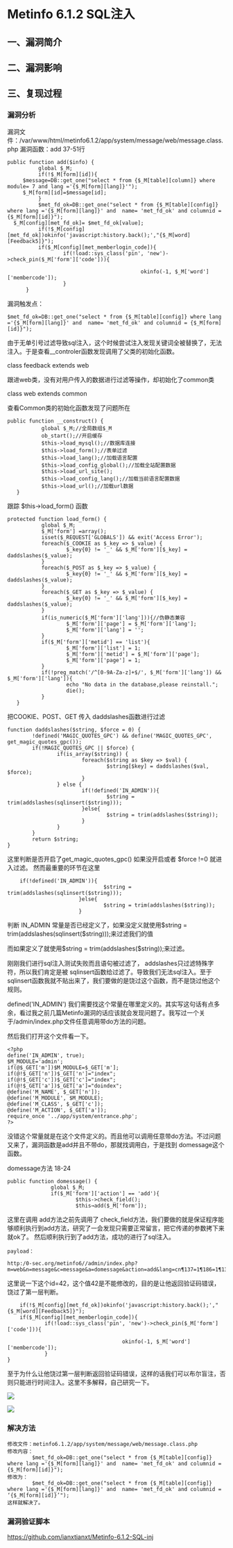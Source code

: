 Metinfo 6.1.2 SQL注入
=====================

一、漏洞简介
------------

二、漏洞影响
------------

三、复现过程
------------

### 漏洞分析

漏洞文件：/var/www/html/metinfo6.1.2/app/system/message/web/message.class.php
漏洞函数：add 37-51行

    public function add($info) {
              global $_M;
              if(!$_M[form][id]){
         $message=DB::get_one("select * from {$_M[table][column]} where module= 7 and lang ='{$_M[form][lang]}'");
         $_M[form][id]=$message[id];
              }
              $met_fd_ok=DB::get_one("select * from {$_M[table][config]} where lang ='{$_M[form][lang]}' and  name= 'met_fd_ok' and columnid = {$_M[form][id]}");
      $_M[config][met_fd_ok]= $met_fd_ok[value];
              if(!$_M[config][met_fd_ok])okinfo('javascript:history.back();',"{$_M[word][Feedback5]}");
              if($_M[config][met_memberlogin_code]){
                      if(!load::sys_class('pin', 'new')->check_pin($_M['form']['code'])){

                                               okinfo(-1, $_M['word']['membercode']);
                      }
          }

漏洞触发点：

    $met_fd_ok=DB::get_one("select * from {$_M[table][config]} where lang ='{$_M[form][lang]}' and  name= 'met_fd_ok' and columnid = {$_M[form][id]}");

由于无单引号过滤导致sql注入，这个时候尝试注入发现关键词全被替换了，无法注入。于是查看\_\_controler函数发现调用了父类的初始化函数。

class feedback extends web

跟进web类，没有对用户传入的数据进行过滤等操作，却初始化了common类

class web extends common

查看Common类的初始化函数发现了问题所在

    public function __construct() {
               global $_M;//全局数组$_M
               ob_start();//开启缓存
               $this->load_mysql();//数据库连接
               $this->load_form();//表单过滤
               $this->load_lang();//加载语言配置
               $this->load_config_global();//加载全站配置数据
               $this->load_url_site();
               $this->load_config_lang();//加载当前语言配置数据
               $this->load_url();//加载url数据
       }

跟踪 \$this→load\_form() 函数

    protected function load_form() {
               global $_M;
               $_M['form'] =array();
               isset($_REQUEST['GLOBALS']) && exit('Access Error');
               foreach($_COOKIE as $_key => $_value) {
                       $_key{0} != '_' && $_M['form'][$_key] = daddslashes($_value);
               }
               foreach($_POST as $_key => $_value) {
                       $_key{0} != '_' && $_M['form'][$_key] = daddslashes($_value);
               }
               foreach($_GET as $_key => $_value) {
                       $_key{0} != '_' && $_M['form'][$_key] = daddslashes($_value);
               }
               if(is_numeric($_M['form']['lang'])){//伪静态兼容
                       $_M['form']['page'] = $_M['form']['lang'];
                       $_M['form']['lang'] = '';
               }
               if($_M['form']['metid'] == 'list'){
                       $_M['form']['list'] = 1;
                       $_M['form']['metid'] = $_M['form']['page'];
                       $_M['form']['page'] = 1;
               }
               if(!preg_match('/^[0-9A-Za-z]+$/', $_M['form']['lang']) && $_M['form']['lang']){
                       echo "No data in the database,please reinstall.";
                       die();
               }
       }

把COOKIE、POST、GET 传入 daddslashes函数进行过滤

    function daddslashes($string, $force = 0) {
            !defined('MAGIC_QUOTES_GPC') && define('MAGIC_QUOTES_GPC',         get_magic_quotes_gpc());
            if(!MAGIC_QUOTES_GPC || $force) {
                    if(is_array($string)) {
                            foreach($string as $key => $val) {
                                    $string[$key] = daddslashes($val, $force);
                            }
                    } else {
                            if(!defined('IN_ADMIN')){
                                    $string = trim(addslashes(sqlinsert($string)));
                            }else{
                                    $string = trim(addslashes($string));
                            }
                    }
            }
            return $string;
    }

这里判断是否开启了get\_magic\_quotes\_gpc() 如果没开启或者 \$force !=0
就进入过滤。 然而最重要的环节在这里

        if(!defined('IN_ADMIN')){
                                   $string = trim(addslashes(sqlinsert($string)));
                           }else{
                                   $string = trim(addslashes($string));
                           }

判断 IN\_ADMIN 常量是否已经定义了，如果没定义就使用\$string =
trim(addslashes(sqlinsert(\$string)));来过滤我们的值

而如果定义了就使用\$string = trim(addslashes(\$string));来过滤。

刚刚我们进行sql注入测试失败而且语句被过滤了，
addslashes只过滤特殊字符，所以我们肯定是被
sqlinsert函数给过滤了。导致我们无法sql注入。至于sqlinsert函数我就不贴出来了，我们要做的是饶过这个函数，而不是饶过他这个规则。

defined(\'IN\_ADMIN\')
我们需要找这个常量在哪里定义的。其实写这句话有点多余，看过我之前几篇Metinfo漏洞的话应该就会发现问题了。我写过一个关于/admin/index.php文件任意调用带do方法的问题。

然后我们打开这个文件看一下。

    <?php
    define('IN_ADMIN', true);
    $M_MODULE='admin';
    if(@$_GET['m'])$M_MODULE=$_GET['m'];
    if(@!$_GET['n'])$_GET['n']="index";
    if(@!$_GET['c'])$_GET['c']="index";
    if(@!$_GET['a'])$_GET['a']="doindex";
    @define('M_NAME', $_GET['n']);
    @define('M_MODULE', $M_MODULE);
    @define('M_CLASS', $_GET['c']);
    @define('M_ACTION', $_GET['a']);
    require_once '../app/system/entrance.php';
    ?>

没错这个常量就是在这个文件定义的。而且他可以调用任意带do方法。不过问题又来了，漏洞函数是add并且不带do，那就找调用白，于是找到
domessage这个函数。

domessage方法 18-24

    public function domessage() {
                  global $_M;
                  if($_M['form']['action'] == 'add'){
                          $this->check_field();
                          $this→add($_M['form']);

这里在调用 add方法之前先调用了
check\_field方法，我们要做的就是保证程序能够顺利执行到add方法，研究了一会发现只需要正常留言，把它传递的参数拷下来就ok了。
然后顺利执行到了add方法，成功的进行了sql注入。

    payload：

    http:/0-sec.org/metinfo6//admin/index.php?m=web&n=message&c=message&a=domessage&action=add&lang=cn¶137=1¶186=1¶138=1¶139=1¶140=1&id=42

这里说一下这个id=42，这个值42是不能修改的，目的是让他返回验证码错误，饶过了第一层判断。

        if(!$_M[config][met_fd_ok])okinfo('javascript:history.back();',"{$_M[word][Feedback5]}");
        if($_M[config][met_memberlogin_code]){
                if(!load::sys_class('pin', 'new')->check_pin($_M['form']['code'])){

                                         okinfo(-1, $_M['word']['membercode']);
                }
    }

至于为什么让他饶过第一层判断返回验证码错误，这样的话我们可以布尔盲注，否则只能进行时间注入。这里不多解释，自己研究一下。

![](resource/Metinfo6.1.2SQL注入/media/rId25.png)

![](resource/Metinfo6.1.2SQL注入/media/rId26.png)

### 解决方法

    修改文件：metinfo6.1.2/app/system/message/web/message.class.php
    修改内容：
            $met_fd_ok=DB::get_one("select * from {$_M[table][config]} where lang ='{$_M[form][lang]}' and  name= 'met_fd_ok' and columnid = {$_M[form][id]}");
    修改为：
            $met_fd_ok=DB::get_one("select * from {$_M[table][config]} where lang ='{$_M[form][lang]}' and  name= 'met_fd_ok' and columnid = ‘{$_M[form][id]}’");
    这样就解决了。

### 漏洞验证脚本

https://github.com/ianxtianxt/Metinfo-6.1.2-SQL-inj
